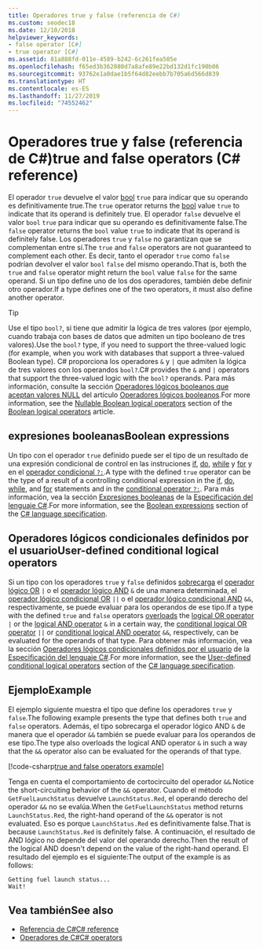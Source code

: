 ```yaml
---
title: Operadores true y false (referencia de C#)
ms.custom: seodec18
ms.date: 12/10/2018
helpviewer_keywords:
- false operator [C#]
- true operator [C#]
ms.assetid: 81a888fd-011e-4589-b242-6c261fea505e
ms.openlocfilehash: f65ed3b362080d7a8afe89e22bd132d1fc190b06
ms.sourcegitcommit: 93762e1a0dae1b5f64d82eebb7b705a6d566d839
ms.translationtype: HT
ms.contentlocale: es-ES
ms.lasthandoff: 11/27/2019
ms.locfileid: "74552462"
---
```

# <a name="true-and-false-operators-c-reference"></a><span data-ttu-id="6560a-102">Operadores true y false (referencia de C#)</span><span class="sxs-lookup"><span data-stu-id="6560a-102">true and false operators (C# reference)</span></span>

<span data-ttu-id="6560a-103">El operador `true` devuelve el valor [bool](../builtin-types/bool.md) `true` para indicar que su operando es definitivamente true.</span><span class="sxs-lookup"><span data-stu-id="6560a-103">The `true` operator returns the [bool](../builtin-types/bool.md) value `true` to indicate that its operand is definitely true.</span></span> <span data-ttu-id="6560a-104">El operador `false` devuelve el valor `bool` `true` para indicar que su operando es definitivamente false.</span><span class="sxs-lookup"><span data-stu-id="6560a-104">The `false` operator returns the `bool` value `true` to indicate that its operand is definitely false.</span></span> <span data-ttu-id="6560a-105">Los operadores `true` y `false` no garantizan que se complementan entre sí.</span><span class="sxs-lookup"><span data-stu-id="6560a-105">The `true` and `false` operators are not guaranteed to complement each other.</span></span> <span data-ttu-id="6560a-106">Es decir, tanto el operador `true` como `false` podrían devolver el valor `bool` `false` del mismo operando.</span><span class="sxs-lookup"><span data-stu-id="6560a-106">That is, both the `true` and `false` operator might return the `bool` value `false` for the same operand.</span></span> <span data-ttu-id="6560a-107">Si un tipo define uno de los dos operadores, también debe definir otro operador.</span><span class="sxs-lookup"><span data-stu-id="6560a-107">If a type defines one of the two operators, it must also define another operator.</span></span>

> [!TIP]
> <span data-ttu-id="6560a-108">Use el tipo `bool?`, si tiene que admitir la lógica de tres valores (por ejemplo, cuando trabaja con bases de datos que admiten un tipo booleano de tres valores).</span><span class="sxs-lookup"><span data-stu-id="6560a-108">Use the `bool?` type, if you need to support the three-valued logic (for example, when you work with databases that support a three-valued Boolean type).</span></span> <span data-ttu-id="6560a-109">C# proporciona los operadores `&` y `|` que admiten la lógica de tres valores con los operandos `bool?`.</span><span class="sxs-lookup"><span data-stu-id="6560a-109">C# provides the `&` and `|` operators that support the three-valued logic with the `bool?` operands.</span></span> <span data-ttu-id="6560a-110">Para más información, consulte la sección [Operadores lógicos booleanos que aceptan valores NULL](boolean-logical-operators.md#nullable-boolean-logical-operators) del artículo [Operadores lógicos booleanos](boolean-logical-operators.md).</span><span class="sxs-lookup"><span data-stu-id="6560a-110">For more information, see the [Nullable Boolean logical operators](boolean-logical-operators.md#nullable-boolean-logical-operators) section of the [Boolean logical operators](boolean-logical-operators.md) article.</span></span>

## <a name="boolean-expressions"></a><span data-ttu-id="6560a-111">expresiones booleanas</span><span class="sxs-lookup"><span data-stu-id="6560a-111">Boolean expressions</span></span>

<span data-ttu-id="6560a-112">Un tipo con el operador `true` definido puede ser el tipo de un resultado de una expresión condicional de control en las instruciones [if](../keywords/if-else.md), [do](../keywords/do.md), [while](../keywords/while.md) y [for](../keywords/for.md) y en el [operador condicional `?:`](conditional-operator.md).</span><span class="sxs-lookup"><span data-stu-id="6560a-112">A type with the defined `true` operator can be the type of a result of a controlling conditional expression in the [if](../keywords/if-else.md), [do](../keywords/do.md), [while](../keywords/while.md), and [for](../keywords/for.md) statements and in the [conditional operator `?:`](conditional-operator.md).</span></span> <span data-ttu-id="6560a-113">Para más información, vea la sección [Expresiones booleanas](~/_csharplang/spec/expressions.md#boolean-expressions) de la [Especificación del lenguaje C#](~/_csharplang/spec/introduction.md).</span><span class="sxs-lookup"><span data-stu-id="6560a-113">For more information, see the [Boolean expressions](~/_csharplang/spec/expressions.md#boolean-expressions) section of the [C# language specification](~/_csharplang/spec/introduction.md).</span></span>

## <a name="user-defined-conditional-logical-operators"></a><span data-ttu-id="6560a-114">Operadores lógicos condicionales definidos por el usuario</span><span class="sxs-lookup"><span data-stu-id="6560a-114">User-defined conditional logical operators</span></span>

<span data-ttu-id="6560a-115">Si un tipo con los operadores `true` y `false` definidos [sobrecarga](operator-overloading.md) el [operador lógico OR](boolean-logical-operators.md#logical-or-operator-) `|` o el [operador lógico AND](boolean-logical-operators.md#logical-and-operator-) `&` de una manera determinada, el [operador lógico condicional OR](boolean-logical-operators.md#conditional-logical-or-operator-) `||` o el [operador lógico condicional AND](boolean-logical-operators.md#conditional-logical-and-operator-) `&&`, respectivamente, se puede evaluar para los operandos de ese tipo.</span><span class="sxs-lookup"><span data-stu-id="6560a-115">If a type with the defined `true` and `false` operators [overloads](operator-overloading.md) the [logical OR operator](boolean-logical-operators.md#logical-or-operator-) `|` or the [logical AND operator](boolean-logical-operators.md#logical-and-operator-) `&` in a certain way, the [conditional logical OR operator](boolean-logical-operators.md#conditional-logical-or-operator-) `||` or [conditional logical AND operator](boolean-logical-operators.md#conditional-logical-and-operator-) `&&`, respectively, can be evaluated for the operands of that type.</span></span> <span data-ttu-id="6560a-116">Para obtener más información, vea la sección [Operadores lógicos condicionales definidos por el usuario](~/_csharplang/spec/expressions.md#user-defined-conditional-logical-operators) de la [Especificación del lenguaje C#](~/_csharplang/spec/introduction.md).</span><span class="sxs-lookup"><span data-stu-id="6560a-116">For more information, see the [User-defined conditional logical operators](~/_csharplang/spec/expressions.md#user-defined-conditional-logical-operators) section of the [C# language specification](~/_csharplang/spec/introduction.md).</span></span>

## <a name="example"></a><span data-ttu-id="6560a-117">Ejemplo</span><span class="sxs-lookup"><span data-stu-id="6560a-117">Example</span></span>

<span data-ttu-id="6560a-118">El ejemplo siguiente muestra el tipo que define los operadores `true` y `false`.</span><span class="sxs-lookup"><span data-stu-id="6560a-118">The following example presents the type that defines both `true` and `false` operators.</span></span> <span data-ttu-id="6560a-119">Además, el tipo sobrecarga el operador lógico AND `&` de manera que el operador `&&` también se puede evaluar para los operandos de ese tipo.</span><span class="sxs-lookup"><span data-stu-id="6560a-119">The type also overloads the logical AND operator `&` in such a way that the `&&` operator also can be evaluated for the operands of that type.</span></span>

[!code-csharp[true and false operators example](~/samples/csharp/language-reference/operators/TrueFalseOperators.cs)]

<span data-ttu-id="6560a-120">Tenga en cuenta el comportamiento de cortocircuito del operador `&&`.</span><span class="sxs-lookup"><span data-stu-id="6560a-120">Notice the short-circuiting behavior of the `&&` operator.</span></span> <span data-ttu-id="6560a-121">Cuando el método `GetFuelLaunchStatus` devuelve `LaunchStatus.Red`, el operando derecho del operador `&&` no se evalúa.</span><span class="sxs-lookup"><span data-stu-id="6560a-121">When the `GetFuelLaunchStatus` method returns `LaunchStatus.Red`, the right-hand operand of the `&&` operator is not evaluated.</span></span> <span data-ttu-id="6560a-122">Eso es porque `LaunchStatus.Red` es definitivamente false.</span><span class="sxs-lookup"><span data-stu-id="6560a-122">That is because `LaunchStatus.Red` is definitely false.</span></span> <span data-ttu-id="6560a-123">A continuación, el resultado de AND lógico no depende del valor del operando derecho.</span><span class="sxs-lookup"><span data-stu-id="6560a-123">Then the result of the logical AND doesn't depend on the value of the right-hand operand.</span></span> <span data-ttu-id="6560a-124">El resultado del ejemplo es el siguiente:</span><span class="sxs-lookup"><span data-stu-id="6560a-124">The output of the example is as follows:</span></span>

```console
Getting fuel launch status...
Wait!
```

## <a name="see-also"></a><span data-ttu-id="6560a-125">Vea también</span><span class="sxs-lookup"><span data-stu-id="6560a-125">See also</span></span>

- [<span data-ttu-id="6560a-126">Referencia de C#</span><span class="sxs-lookup"><span data-stu-id="6560a-126">C# reference</span></span>](../index.md)
- [<span data-ttu-id="6560a-127">Operadores de C#</span><span class="sxs-lookup"><span data-stu-id="6560a-127">C# operators</span></span>](index.md)
